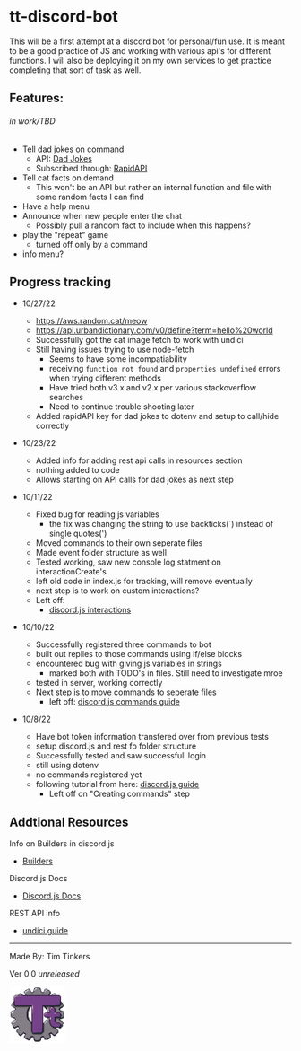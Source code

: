 # tt-discord-bot

This will be a first attempt at a discord bot for personal/fun use.  It is meant to be a good practice of JS and working with various api's for different functions.  I will also be deploying it on my own services to get practice completing that sort of task as well.

## Features: 
###### *in work/TBD*
- Tell dad jokes on command
  - API: [Dad Jokes](https://dadjokes.io)
  - Subscribed through: [RapidAPI](https://www.rapidapi.com)
- Tell cat facts on demand
  - This won't be an API but rather an internal function and file with some random facts I can find
- Have a help menu
- Announce when new people enter the chat
  - Possibly pull a random fact to include when this happens?
- play the "repeat" game
  - turned off only by a command
- info menu?


## Progress tracking

- 10/27/22
  - https://aws.random.cat/meow
  - https://api.urbandictionary.com/v0/define?term=hello%20world
  - Successfully got the cat image fetch to work with undici
  - Still having issues trying to use node-fetch
    - Seems to have some incompatiability
    - receiving ```function not found``` and ```properties undefined``` errors when trying different methods
    - Have tried both v3.x and v2.x per various stackoverflow searches
    - Need to continue trouble shooting later
  - Added rapidAPI key for dad jokes to dotenv and setup to call/hide correctly

- 10/23/22
  - Added info for adding rest api calls in resources section
  - nothing added to code
  - Allows starting on API calls for dad jokes as next step

- 10/11/22
  - Fixed bug for reading js variables
    - the fix was changing the string to use backticks(`) instead of single quotes(')
  - Moved commands to their own seperate files
  - Made event folder structure as well
  - Tested working, saw new console log statment on interactionCreate's
  - left old code in index.js for tracking, will remove eventually
  - next step is to work on custom interactions?
  - Left off:
    - [discord.js interactions](https://discordjs.guide/interactions/slash-commands.htm)
    
- 10/10/22
  - Successfully registered three commands to bot
  - built out replies to those commands using if/else blocks
  - encountered bug with giving js variables in strings
    - marked both with TODO's in files.  Still need to investigate mroe
  - tested in server, working correctly
  - Next step is to move commands to seperate files
    - left off: [discord.js commands guide](https://discordjs.guide/creating-your-bot/command-handling.html#individual-command-files)

- 10/8/22
  - Have bot token information transfered over from previous tests
  - setup discord.js and rest fo folder structure
  - Successfully tested and saw successfull login
  - still using dotenv
  - no commands registered yet
  - following tutorial from here: [discord.js guide](https://discordjs.guide/creating-your-bot/)
    - Left off on "Creating commands" step

## Addtional Resources

Info on Builders in discord.js
- [Builders](https://discordjs.guide/popular-topics/builders.html)

Discord.js Docs
- [Discord.js Docs](https://discord.js.org/#/docs/discord.js/main/general/welcome)

REST API info
- [undici guide](https://discordjs.guide/additional-info/rest-api.html#making-http-requests-with-node)
    
---
Made By: Tim Tinkers

Ver 0.0 *unreleased*

<img src="./img/Logo_Tt-Gear_r1.png" alt="Personal Logo" width="100"/>